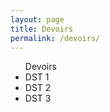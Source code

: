 ```yaml
---
layout: page
title: Devoirs
permalink: /devoirs/
---
```




<ul> Devoirs
  <li>DST 1</li>
  <li>DST 2</li>
  <li>DST 3</li>
</ul>

